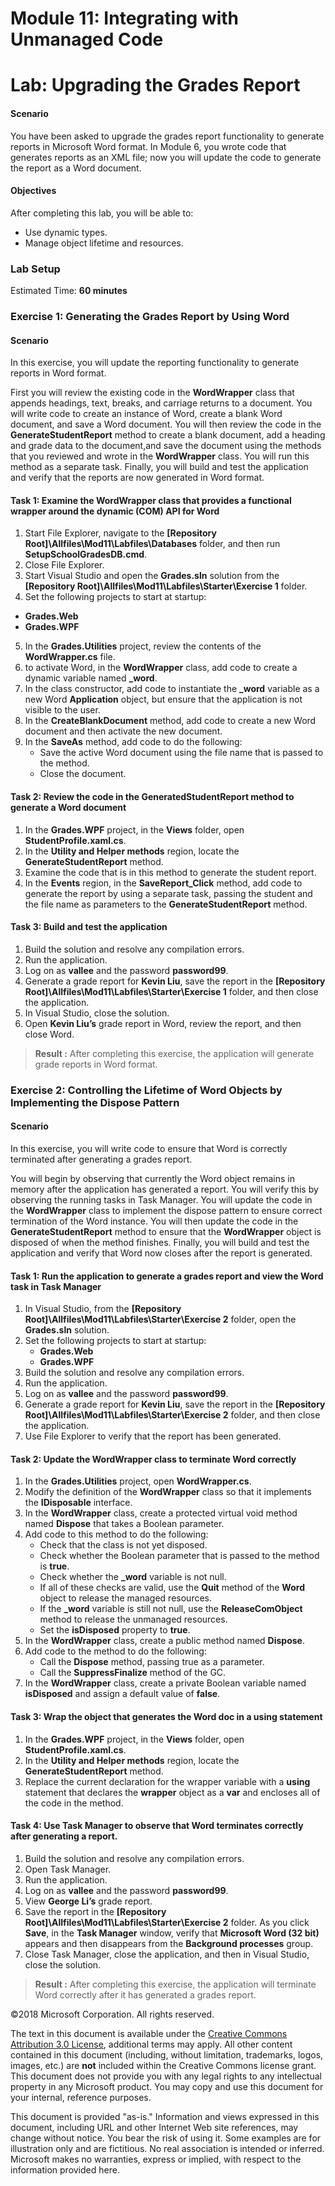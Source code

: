 # Module 11: Integrating with Unmanaged Code

# Lab: Upgrading the Grades Report


#### Scenario

You have been asked to upgrade the grades report functionality to generate reports in Microsoft Word format. 
In Module 6, you wrote code that generates reports as an XML file; now you will update the code to generate the report as a Word document.

#### Objectives

After completing this lab, you will be able to:
-	Use dynamic types.
-	Manage object lifetime and resources.



### Lab Setup

Estimated Time: **60 minutes**

### Exercise 1: Generating the Grades Report by Using Word

#### Scenario

In this exercise, you will update the reporting functionality to generate reports in Word format.

First you will review the existing code in the **WordWrapper** class that appends headings, text, breaks, and carriage returns to a document. 
You will write code to create an instance of Word, create a blank Word document, and save a Word document. 
You will then review the code in the **GenerateStudentReport** method to create a blank document, add a heading and grade data to the document,and save the document using the methods that you reviewed and wrote in the **WordWrapper** class. 
You will run this method as a separate task. Finally, you will build and test the application and verify that the reports are now generated in Word format.


#### Task 1: Examine the WordWrapper class that provides a functional wrapper around the dynamic (COM) API for Word

1.  Start File Explorer, navigate to the **[Repository Root]\Allfiles\Mod11\Labfiles\Databases** folder, and then run **SetupSchoolGradesDB.cmd**.
2.  Close File Explorer.
3.  Start Visual Studio and open the **Grades.sln** solution from the **[Repository Root]\Allfiles\Mod11\Labfiles\Starter\Exercise 1** folder.
4.  Set the following projects to start at startup:
  - **Grades.Web**
  -  **Grades.WPF**
5.	In the **Grades.Utilities** project, review the contents of the **WordWrapper.cs** file.
6.	to activate Word, in the **WordWrapper** class, add code to create a dynamic variable named **_word**.
7.	In the class constructor, add code to instantiate the **_word** variable as a new Word **Application** object, but ensure that the application is not visible to the user. 
8.	In the **CreateBlankDocument** method, add code to create a new Word document and then activate the new document.
9.	In the **SaveAs** method, add code to do the following:
    -	Save the active Word document using the file name that is passed to the method. 
    -	Close the document.



#### Task 2: Review the code in the GeneratedStudentReport method to generate a Word document

1.  In the **Grades.WPF** project, in the **Views** folder, open **StudentProfile.xaml.cs**.
2.  In the **Utility and Helper methods** region, locate the **GenerateStudentReport** method.
3.  Examine the code that is in this method to generate the student report.
4. In the **Events** region, in the **SaveReport_Click** method, add code to generate the report by using a separate task, passing the student and the file name as parameters to the **GenerateStudentReport** method.


#### Task 3: Build and test the application

1.  Build the solution and resolve any compilation errors.
2.  Run the application.
3.  Log on as **vallee** and the password **password99**.
4.  Generate a grade report for **Kevin Liu**, save the report in the **[Repository Root]\Allfiles\Mod11\Labfiles\Starter\Exercise 1** folder, and then close the application. 
5. In Visual Studio, close the solution.
6.	Open **Kevin Liu’s** grade report in Word, review the report, and then close Word. 


>**Result :** After completing this exercise, the application will generate grade reports in Word format. 



### Exercise 2: Controlling the Lifetime of Word Objects by Implementing the Dispose Pattern

#### Scenario

In this exercise, you will write code to ensure that Word is correctly terminated after generating a grades report.

You will begin by observing that currently the Word object remains in memory after the application has generated a report. You will verify this by observing the running tasks in Task Manager. 
You will update the code in the **WordWrapper** class to implement the dispose pattern to ensure correct termination of the Word instance. 
You will then update the code in the **GenerateStudentReport** method to ensure that the **WordWrapper** object is disposed of when the method finishes. 
Finally, you will build and test the application and verify that Word now closes after the report is generated.


#### Task 1: Run the application to generate a grades report and view the Word task in Task Manager

1.	In Visual Studio, from the **[Repository Root]\Allfiles\Mod11\Labfiles\Starter\Exercise 2** folder, open the **Grades.sln** solution.
2.	Set the following projects to start at startup: 
    -	**Grades.Web**
    -	**Grades.WPF**
3.	Build the solution and resolve any compilation errors.
4.	Run the application.
5.	Log on as **vallee** and the password **password99**.
6.	Generate a grade report for **Kevin Liu**, save the report in the **[Repository Root]\Allfiles\Mod11\Labfiles\Starter\Exercise 2** folder, and then close the application.
7.	Use File Explorer to verify that the report has been generated.

#### Task 2: Update the WordWrapper class to terminate Word correctly

1.  In the **Grades.Utilities** project, open **WordWrapper.cs**.
2.  Modify the definition of the **WordWrapper** class so that it implements the **IDisposable** interface.
3.  In the **WordWrapper** class, create a protected virtual void method named **Dispose** that takes a Boolean parameter.
4.  Add code to this method to do the following:
    -  Check that the class is not yet disposed.
    -  Check whether the Boolean parameter that is passed to the method is **true**.
    -  Check whether the **\_word** variable is not null.
    -  If all of these checks are valid, use the **Quit** method of the **Word** object to release the managed resources.
    -  If the **\_word** variable is still not null, use the **ReleaseComObject** method to release the unmanaged resources.
    -  Set the **isDisposed** property to **true**.
5.	In the **WordWrapper** class, create a public method named **Dispose**.
6.	Add code to the method to do the following:
    -	Call the **Dispose** method, passing true as a parameter.
    -	Call the **SuppressFinalize** method of the GC.
7.	In the **WordWrapper** class, create a private Boolean variable named **isDisposed** and assign a default value of **false**.


#### Task 3: Wrap the object that generates the Word doc in a using statement

1.  In the **Grades.WPF** project, in the **Views** folder, open **StudentProfile.xaml.cs**.
2.  In the **Utility and Helper methods** region, locate the **GenerateStudentReport** method.
3.  Replace the current declaration for the wrapper variable with a **using** statement that declares the **wrapper** object as a **var** and encloses all of the code in the method.


#### Task 4: Use Task Manager to observe that Word terminates correctly after generating a report.

1.  Build the solution and resolve any compilation errors.
2.  Open Task Manager.
3.  Run the application.
4.  Log on as **vallee** and the password **password99**.
5.  View **George Li’s** grade report.
6.  Save the report in the **[Repository Root]\Allfiles\Mod11\Labfiles\Starter\Exercise 2** folder. As you click **Save**, in the **Task Manager** window, verify that **Microsoft Word (32 bit)** appears and then disappears from the **Background processes** group.
7.  Close Task Manager, close the application, and then in Visual Studio, close the solution.



>**Result :** After completing this exercise, the application will terminate Word correctly after it has generated a grades report.







©2018 Microsoft Corporation. All rights reserved.

The text in this document is available under the  [Creative Commons Attribution 3.0 License](https://creativecommons.org/licenses/by/3.0/legalcode), additional terms may apply. All other content contained in this document (including, without limitation, trademarks, logos, images, etc.) are  **not**  included within the Creative Commons license grant. This document does not provide you with any legal rights to any intellectual property in any Microsoft product. You may copy and use this document for your internal, reference purposes.

This document is provided &quot;as-is.&quot; Information and views expressed in this document, including URL and other Internet Web site references, may change without notice. You bear the risk of using it. Some examples are for illustration only and are fictitious. No real association is intended or inferred. Microsoft makes no warranties, express or implied, with respect to the information provided here.
